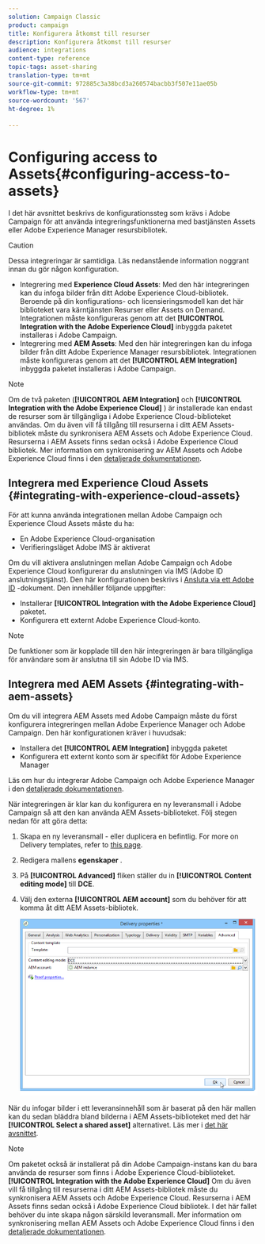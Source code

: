 ```yaml
---
solution: Campaign Classic
product: campaign
title: Konfigurera åtkomst till resurser
description: Konfigurera åtkomst till resurser
audience: integrations
content-type: reference
topic-tags: asset-sharing
translation-type: tm+mt
source-git-commit: 972885c3a38bcd3a260574bacbb3f507e11ae05b
workflow-type: tm+mt
source-wordcount: '567'
ht-degree: 1%

---
```



# Configuring access to Assets{#configuring-access-to-assets}

I det här avsnittet beskrivs de konfigurationssteg som krävs i Adobe Campaign för att använda integreringsfunktionerna med bastjänsten Assets eller Adobe Experience Manager resursbibliotek.

>[!CAUTION]
>
>Dessa integreringar är samtidiga. Läs nedanstående information noggrant innan du gör någon konfiguration.

* Integrering med **Experience Cloud Assets**: Med den här integreringen kan du infoga bilder från ditt Adobe Experience Cloud-bibliotek. Beroende på din konfigurations- och licensieringsmodell kan det här biblioteket vara kärntjänsten Resurser eller Assets on Demand. Integrationen måste konfigureras genom att det **[!UICONTROL Integration with the Adobe Experience Cloud]** inbyggda paketet installeras i Adobe Campaign.
* Integrering med **AEM Assets**: Med den här integreringen kan du infoga bilder från ditt Adobe Experience Manager resursbibliotek. Integrationen måste konfigureras genom att det **[!UICONTROL AEM Integration]** inbyggda paketet installeras i Adobe Campaign.

>[!NOTE]
>
>Om de två paketen (**[!UICONTROL AEM Integration]** och **[!UICONTROL Integration with the Adobe Experience Cloud]** ) är installerade kan endast de resurser som är tillgängliga i Adobe Experience Cloud-biblioteket användas. Om du även vill få tillgång till resurserna i ditt AEM Assets-bibliotek måste du synkronisera AEM Assets och Adobe Experience Cloud. Resurserna i AEM Assets finns sedan också i Adobe Experience Cloud bibliotek. Mer information om synkronisering av AEM Assets och Adobe Experience Cloud finns i den [detaljerade dokumentationen](https://docs.adobe.com/docs/en/aod/overview/collaborating/aem-assets-aod-sync.html).

## Integrera med Experience Cloud Assets {#integrating-with-experience-cloud-assets}

För att kunna använda integrationen mellan Adobe Campaign och Experience Cloud Assets måste du ha:

* En Adobe Experience Cloud-organisation
* Verifieringsläget Adobe IMS är aktiverat

Om du vill aktivera anslutningen mellan Adobe Campaign och Adobe Experience Cloud konfigurerar du anslutningen via IMS (Adobe ID anslutningstjänst). Den här konfigurationen beskrivs i [Ansluta via ett Adobe ID](../../integrations/using/about-adobe-id.md) -dokument. Den innehåller följande uppgifter:

* Installerar **[!UICONTROL Integration with the Adobe Experience Cloud]** paketet.
* Konfigurera ett externt Adobe Experience Cloud-konto.

>[!NOTE]
>
>De funktioner som är kopplade till den här integreringen är bara tillgängliga för användare som är anslutna till sin Adobe ID via IMS.

## Integrera med AEM Assets {#integrating-with-aem-assets}

Om du vill integrera AEM Assets med Adobe Campaign måste du först konfigurera integreringen mellan Adobe Experience Manager och Adobe Campaign. Den här konfigurationen kräver i huvudsak:

* Installera det **[!UICONTROL AEM Integration]** inbyggda paketet
* Konfigurera ett externt konto som är specifikt för Adobe Experience Manager

Läs om hur du integrerar Adobe Campaign och Adobe Experience Manager i den [detaljerade dokumentationen](../../integrations/using/about-adobe-experience-manager.md).

När integreringen är klar kan du konfigurera en ny leveransmall i Adobe Campaign så att den kan använda AEM Assets-biblioteket. Följ stegen nedan för att göra detta:

1. Skapa en ny leveransmall - eller duplicera en befintlig. For more on Delivery templates, refer to [this page](../../delivery/using/about-templates.md).
1. Redigera mallens **egenskaper** .
1. På **[!UICONTROL Advanced]** fliken ställer du in **[!UICONTROL Content editing mode]** till **DCE**.
1. Välj den externa **[!UICONTROL AEM account]** som du behöver för att komma åt ditt AEM Assets-bibliotek.

   ![](assets/dam_aem_assets1.png)

När du infogar bilder i ett leveransinnehåll som är baserat på den här mallen kan du sedan bläddra bland bilderna i AEM Assets-biblioteket med det här **[!UICONTROL Select a shared asset]** alternativet. Läs mer i [det här avsnittet](../../integrations/using/inserting-a-shared-asset.md).

>[!NOTE]
>
>Om paketet också är installerat på din Adobe Campaign-instans kan du bara använda de resurser som finns i Adobe Experience Cloud-biblioteket. **[!UICONTROL Integration with the Adobe Experience Cloud]** Om du även vill få tillgång till resurserna i ditt AEM Assets-bibliotek måste du synkronisera AEM Assets och Adobe Experience Cloud. Resurserna i AEM Assets finns sedan också i Adobe Experience Cloud bibliotek. I det här fallet behöver du inte skapa någon särskild leveransmall. Mer information om synkronisering mellan AEM Assets och Adobe Experience Cloud finns i den [detaljerade dokumentationen](https://docs.adobe.com/docs/en/aod/overview/collaborating/aem-assets-aod-sync.html).

